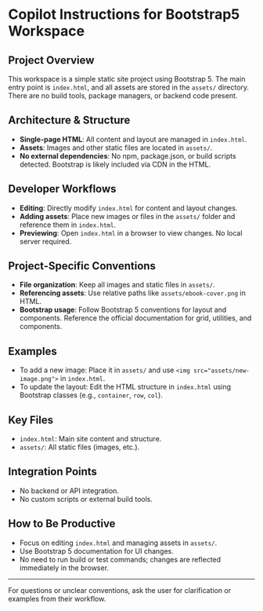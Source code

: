 # Copilot Instructions for Bootstrap5 Workspace

## Project Overview
This workspace is a simple static site project using Bootstrap 5. The main entry point is `index.html`, and all assets are stored in the `assets/` directory. There are no build tools, package managers, or backend code present.

## Architecture & Structure
- **Single-page HTML**: All content and layout are managed in `index.html`.
- **Assets**: Images and other static files are located in `assets/`.
- **No external dependencies**: No npm, package.json, or build scripts detected. Bootstrap is likely included via CDN in the HTML.

## Developer Workflows
- **Editing**: Directly modify `index.html` for content and layout changes.
- **Adding assets**: Place new images or files in the `assets/` folder and reference them in `index.html`.
- **Previewing**: Open `index.html` in a browser to view changes. No local server required.

## Project-Specific Conventions
- **File organization**: Keep all images and static files in `assets/`.
- **Referencing assets**: Use relative paths like `assets/ebook-cover.png` in HTML.
- **Bootstrap usage**: Follow Bootstrap 5 conventions for layout and components. Reference the official documentation for grid, utilities, and components.

## Examples
- To add a new image: Place it in `assets/` and use `<img src="assets/new-image.png">` in `index.html`.
- To update the layout: Edit the HTML structure in `index.html` using Bootstrap classes (e.g., `container`, `row`, `col`).

## Key Files
- `index.html`: Main site content and structure.
- `assets/`: All static files (images, etc.).

## Integration Points
- No backend or API integration.
- No custom scripts or external build tools.

## How to Be Productive
- Focus on editing `index.html` and managing assets in `assets/`.
- Use Bootstrap 5 documentation for UI changes.
- No need to run build or test commands; changes are reflected immediately in the browser.

---
For questions or unclear conventions, ask the user for clarification or examples from their workflow.
